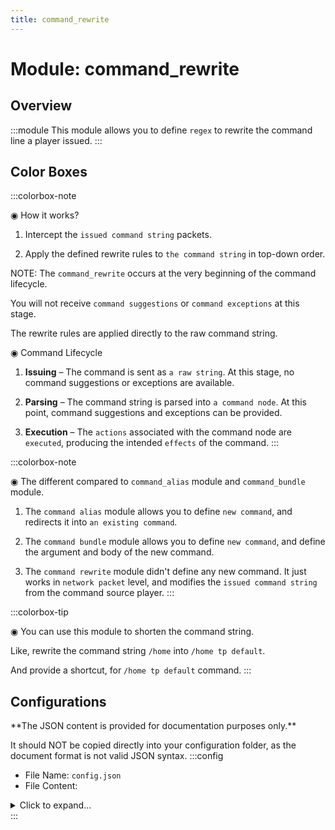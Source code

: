 ```yaml
---
title: command_rewrite
---
```



# Module: command_rewrite

## Overview
:::module
This module allows you to define `regex` to rewrite the command line a player issued.
:::
## Color Boxes

:::colorbox-note

◉ How it works?

1. Intercept the `issued command string` packets.

2. Apply the defined rewrite rules to `the command string` in top-down order.



NOTE: The `command_rewrite` occurs at the very beginning of the command lifecycle.

You will not receive `command suggestions` or `command exceptions` at this stage.

The rewrite rules are applied directly to the raw command string.



◉ Command Lifecycle

1. **Issuing** – The command is sent as `a raw string`. At this stage, no command suggestions or exceptions are available.

2. **Parsing** – The command string is parsed into `a command node`. At this point, command suggestions and exceptions can be provided.

3. **Execution** – The `actions` associated with the command node are `executed`, producing the intended `effects` of the command.
:::

:::colorbox-note

◉ The different compared to `command_alias` module and `command_bundle` module.

1. The `command alias` module allows you to define `new command`, and redirects it into `an existing command`.

2. The `command bundle` module allows you to define `new command`, and define the argument and body of the new command.

3. The `command rewrite` module didn't define any new command. It just works in `network packet` level, and modifies the `issued command string` from the command source player.
:::

:::colorbox-tip

◉ You can use this module to shorten the command string.

Like, rewrite the command string `/home` into `/home tp default`.

And provide a shortcut, for `/home tp default` command.
:::

## Configurations
<Admonition type="warning" icon="" title="">
**The JSON content is provided for documentation purposes only.**

It should NOT be copied directly into your configuration folder, as the document format is not valid JSON syntax.
</Admonition>
:::config
- File Name: `config.json`
- File Content: 
<details>

<summary>Click to expand...</summary>

```json showLineNumbers title="config/fuji/modules/command_rewrite/config.json"
{
  /* Defined `rewrite` entries. */
  "rules": [
    {
      "regex": "home",
      "replacement": "home tp default"
    }
  ]
}
```
</details>
:::

